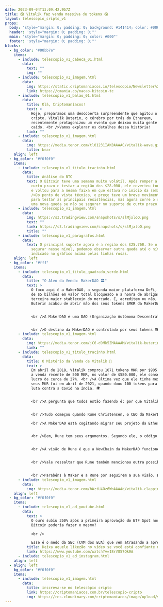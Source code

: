 ```yaml
---
date: 2023-09-04T13:09:42.957Z
title: 😱 Vitalik faz venda massiva de tokens 😱
layout: telescopio_cripto_v1
props:
  body: 'style="margin: 0; padding: 0; background: #141414; color: #000"'
  header: 'style="margin: 0; padding: 0;"'
  main: 'style="margin: 0; padding: 0; color: #000"'
  footer: 'style="margin: 0; padding: 0;"'
blocks:
  - bg_color: "#00bb7e"
    items:
      - include: telescopio_v1_cabeca_01.html
        data:
          text: ""
          img: ""
      - include: telescopio_v1_imagem.html
        data:
          img: https://static.criptomaniacos.io/telescopio/Newsletter%20-%20VAGAS%20ABERTAS.png
          link: https://cmania.co/nacao-bitcoin-tc
      - include: telescopio_v1_balao_01.html
        data:
          title: Olá, Criptomaníacos!
          text: >
            Hoje, preparamos uma descoberta surpreendente que agitou o cenário
            cripto. Vitalik Buterin, o cérebro por trás do Ethereum,
            recentemente protagonizou um evento que deixou muita gente de queixo
            caído. <br />Vamos explorar os detalhes dessa história!
          link: ""
      - include: telescopio_v1_imagem.html
        data:
          img: https://media.tenor.com/tl01231IAK8AAAAC/vitalik-wave.gif
          title: bear
    align: left
  - bg_color: "#f0f0f0"
    items:
      - include: telescopio_v1_titulo_tracinho.html
        data:
          title: Análise do BTC
          text: O Bitcoin teve uma semana muito volátil. Após romper a resistência de
            curto prazo e testar a região dos $28.000, ele reverteu todo o ganho
            e voltou para a mesma faixa em que estava no início da semana. <br
            />Do ponto de vista técnico, o preço teve um breve movimento de alta
            para testar as principais resistências, mas agora corre o risco de
            uma nova queda se não se segurar no suporte de curto prazo.
      - include: telescopio_v1_imagem.html
        data:
          img: https://s3.tradingview.com/snapshots/s/slMjxloO.png
          text: ""
          link: https://s3.tradingview.com/snapshots/s/slMjxloO.png
          title: ""
      - include: telescopio_v1_paragrafos.html
        data:
          text: O principal suporte agora é a região dos $25.760. Se o preço não se
            segurar nesse nível, podemos observar outra queda até o nível
            indicado no gráfico acima pelas linhas rosas.
    align: left
  - bg_color: "#fff"
    items:
      - include: telescopio_v1_titulo_quadrado_verde.html
        data:
          title: "O Alvo da Venda: MakerDAO 🏛️"
          text: >
            O foco aqui é a MakerDAO, a segunda maior plataforma DeFi, com mais
            de $5 bilhões em valor total bloqueado e a honra de abrigar a
            terceira maior stablecoin do mercado. E, acreditem ou não, Vitalik
            Buterin acabou de abrir mão dos seus tokens $MKR da MakerDAO.


            <br />A MakerDAO é uma DAO (Organização Autônoma Descentralizada) construída na blockchain Ethereum, conhecida pela sua stablecoin DAI, que possui paridade com o dólar americano.


            <br />O destino da MakerDAO é controlado por seus tokens MKR. Os donos desses tokens têm o poder de tomar decisões cruciais na plataforma, como votar em atualizações. Imagine os detentores de MKR como os diretores de uma empresa - eles têm voz ativa! 😲
      - include: telescopio_v1_imagem.html
        data:
          img: https://media.tenor.com/jC6-d9Mk5ZMAAAAM/vitalik-buterin-vitalik.gif
          link: ""
      - include: telescopio_v1_titulo_tracinho.html
        data:
          title: O Mistério da Venda de Vitalik 🤨
          text: >-
            Em abril de 2018, Vitalik comprou 1071 tokens MKR por $905 cada. Com
            a venda recente de 500 MKR, no valor de $580.000, ele conseguiu um
            lucro de cerca de 27%. <br />A última vez que ele tinha mexido nos
            seus MKR foi em abril de 2021, quando doou 100 tokens para ajudar na
            luta contra a Covid na Índia. 🌍


            <br />A pergunta que todos estão fazendo é: por que Vitalik vendeu seus tokens?


            <br />Tudo começou quando Rune Christensen, o CEO da MakerDAO, soltou uma bomba em um post provocador. Ele compartilhou planos grandiosos para a MakerDAO que Vitalik não curtiu muito…

            <br />A MakerDAO está cogitando migrar seu projeto da Ethereum para uma nova blockchain chamada NewChain. Pior que isso, essa nova rede pode ser um fork da Solana. 


            <br />Bem, Rune tem seus argumentos. Segundo ele, o código do Solana é avançado e confiável. Além disso, ele cita projetos bem-sucedidos, como a Pyth Network, que foram construídos na Solana. 🌟


            <br />A visão de Rune é que a NewChain da MakerDAO funcione como uma ponte entre Ethereum e Solana, aprimorando o sistema multicadeia como um todo. 🚀


            <br />Vale ressaltar que Rune também mencionou outra possibilidade para a base da NewChain: Cosmos.


            <br />Parabéns à Maker e a Rune por seguirem a sua visão. Esperamos que funcione para eles e, no final, para a Ethereum também. 🤞
      - include: telescopio_v1_imagem.html
        data:
          img: https://media.tenor.com/hWztU4Oz6WoAAAAd/vitalik-clapping.gif
    align: left
  - bg_color: "#f0f0f0"
    items:
      - include: telescopio_v1_ad_youtube.html
        data:
          text: >
            O ouro subiu 350% após a primeira aprovação do ETF Spot nos EUA. O
            Bitcoin poderia fazer o mesmo?

            <br />

            Esse é o medo da SEC (CVM dos EUA) que vem atrasando a aprovação de um ETF Spot de BTC. Só que a data final está chegando... e a resposta é inevitável...
          title: Deixa aquele likezão no vídeo se você está confiante no BTC!
          link: https://www.youtube.com/watch?v=18rVO57Qk0A
      - include: telescopio_v1_ad_instagram.html
    align: left
  - align: left
    bg_color: "#f0f0f0"
    items:
      - include: telescopio_v1_imagem.html
        data:
          title: inscreva-se no telescópio cripto
          link: https://criptomaniacos.com.br/telescopio-cripto
          img: https://res.cloudinary.com/criptomaniacos/image/upload/v1662133224/telescopio/inscreva-se-telescopio.png
---
```

